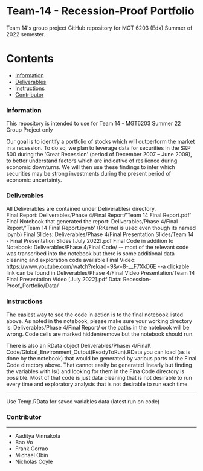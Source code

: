 # Team-14 - Recession-Proof Portfolio
 Team 14's group project GitHub repository for MGT 6203 (Edx) Summer of 2022 semester.

Contents
========

 * [Information](#information)
 * [Deliverables](#deliverables)
 * [Instructions](#instructions)
 * [Contributor](#contributor)

### Information
This repository is intended to use for Team 14 - MGT6203 Summer 22 Group Project only

Our goal is to identify a portfolio of stocks which will outperform the market in a recession. To do so, we plan to leverage data for securities in the S&P 500 during the ‘Great Recession’ (period of December 2007 – June 2009), to better understand factors which are indicative of resilience during economic downturns. We will then use these findings to infer which securities may be strong investments during the present period of economic uncertainty. 


### Deliverables
All Deliverables are contained under Deliverables/ directory.  
Final Report: Deliverables/Phase 4/Final Report/'Team 14 Final Report.pdf' 
Final Notebook that generated the report: Deliverables/Phase 4/Final Report/'Team 14 Final Report.ipynb' (RKernel is used even though its named ipynb)
Final Slides: Deliverables/Phase 4/Final Presentation Slides/Team 14 - Final Presentation Slides [July 2022].pdf
Final Code in addition to Notebook: Deliverables/Phase 4/Final Code/ 
  -- most of the relevant code was transcribed into the notebook but there is some additional data cleaning and exploration code available
Final Video: https://www.youtube.com/watch?reload=9&v=8-__F7XkD6E 
   --a clickable link can be found in Deliverables/Phase 4/Final Video Presentation/Team 14 Final Presentation Video [July 2022].pdf
Data: Recession-Proof_Portfolio/Data/

### Instructions
The easiest way to see the code in action is to the final notebook listed above. As noted in the notebook, please make sure your working directory is:
Deliverables/Phase 4/Final Report/ 
or the paths in the notebook will be wrong. Code cells are marked hidden/remove but the notebook should run.

There is also an RData object Deliverables/Phase\ 4/Final\ Code/Global_Environment_Output(ReadyToRun).RData you can load (as is done by the notebook) that would be generated by various parts of the Final Code directory above. That cannot easily be generated linearly but finding the variables with ls() and looking for them in the Fina Code directory is possible. Most of that code is just data cleaning that is not desirable to run every time and exploratory analysis that is not desirable to run each time.


---
Use Temp.RData for saved variables data (latest run on code)


### Contributor
---
+ Aaditya Vinnakota
+ Bao Vo
+ Frank Corrao
+ Michael Obin
+ Nicholas Coyle
